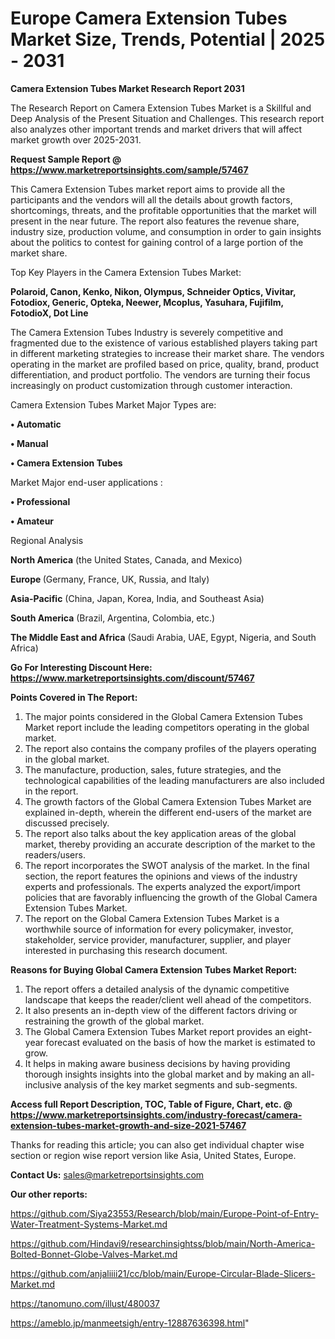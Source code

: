 # Europe Camera Extension Tubes Market Size, Trends, Potential | 2025 - 2031

<strong>Camera Extension Tubes Market Research Report 2031</strong>

The Research Report on Camera Extension Tubes Market is a Skillful and Deep Analysis of the Present Situation and Challenges. This research report also analyzes other important trends and market drivers that will affect market growth over 2025-2031.

<strong>Request Sample Report @ <a href=https://www.marketreportsinsights.com/sample/57467>https://www.marketreportsinsights.com/sample/57467</a></strong>

This Camera Extension Tubes market report aims to provide all the participants and the vendors will all the details about growth factors, shortcomings, threats, and the profitable opportunities that the market will present in the near future. The report also features the revenue share, industry size, production volume, and consumption in order to gain insights about the politics to contest for gaining control of a large portion of the market share.

Top Key Players in the Camera Extension Tubes Market:

<strong>Polaroid, Canon, Kenko, Nikon, Olympus, Schneider Optics, Vivitar, Fotodiox, Generic, Opteka, Neewer, Mcoplus, Yasuhara, Fujifilm, FotodioX, Dot Line</strong>

The Camera Extension Tubes Industry is severely competitive and fragmented due to the existence of various established players taking part in different marketing strategies to increase their market share. The vendors operating in the market are profiled based on price, quality, brand, product differentiation, and product portfolio. The vendors are turning their focus increasingly on product customization through customer interaction.

Camera Extension Tubes Market Major Types are:

<strong>• Automatic

• Manual

• Camera Extension Tubes</strong>

Market Major end-user applications :

<strong>• Professional

• Amateur</strong>

Regional Analysis

</u><strong><b>North America</b></strong> (the United States, Canada, and Mexico)

<strong><b>Europe </b></strong>(Germany, France, UK, Russia, and Italy)

<strong><b>Asia-Pacific</b></strong> (China, Japan, Korea, India, and Southeast Asia)

<strong><b>South America</b></strong> (Brazil, Argentina, Colombia, etc.)

<strong><b>The Middle East and Africa</b></strong> (Saudi Arabia, UAE, Egypt, Nigeria, and South Africa)

<strong>Go For Interesting Discount Here: <a href=https://www.marketreportsinsights.com/discount/57467>https://www.marketreportsinsights.com/discount/57467</a></strong>

<strong>Points Covered in The Report:</strong>
<ol>
  <li>The major points considered in the Global Camera Extension Tubes Market report include the leading competitors operating in the global market.</li>
  <li>The report also contains the company profiles of the players operating in the global market.</li>
  <li>The manufacture, production, sales, future strategies, and the technological capabilities of the leading manufacturers are also included in the report.</li>
  <li>The growth factors of the Global Camera Extension Tubes Market are explained in-depth, wherein the different end-users of the market are discussed precisely.</li>
  <li>The report also talks about the key application areas of the global market, thereby providing an accurate description of the market to the readers/users.</li>
  <li>The report incorporates the SWOT analysis of the market. In the final section, the report features the opinions and views of the industry experts and professionals. The experts analyzed the export/import policies that are favorably influencing the growth of the Global Camera Extension Tubes Market.</li>
  <li>The report on the Global Camera Extension Tubes Market is a worthwhile source of information for every policymaker, investor, stakeholder, service provider, manufacturer, supplier, and player interested in purchasing this research document.</li>
</ol>
<strong>Reasons for Buying Global Camera Extension Tubes Market Report:</strong>

<ol>
  <li>The report offers a detailed analysis of the dynamic competitive landscape that keeps the reader/client well ahead of the competitors.</li>
  <li>It also presents an in-depth view of the different factors driving or restraining the growth of the global market.</li>
  <li>The Global Camera Extension Tubes Market report provides an eight-year forecast evaluated on the basis of how the market is estimated to grow.</li>
  <li>It helps in making aware business decisions by having providing thorough insights insights into the global market and by making an all-inclusive analysis of the key market segments and sub-segments.</li>
</ol>
<strong>Access full Report Description, TOC, Table of Figure, Chart, etc. @ <a href=https://www.marketreportsinsights.com/industry-forecast/camera-extension-tubes-market-growth-and-size-2021-57467>https://www.marketreportsinsights.com/industry-forecast/camera-extension-tubes-market-growth-and-size-2021-57467</a></strong>


Thanks for reading this article; you can also get individual chapter wise section or region wise report version like Asia, United States, Europe.

<strong>Contact Us:</strong>
sales@marketreportsinsights.com

<strong>Our other reports:</strong>

<a href=https://github.com/Siya23553/Research/blob/main/Europe-Point-of-Entry-Water-Treatment-Systems-Market.md>https://github.com/Siya23553/Research/blob/main/Europe-Point-of-Entry-Water-Treatment-Systems-Market.md</a>

<a href=https://github.com/Hindavi9/researchinsightss/blob/main/North-America-Bolted-Bonnet-Globe-Valves-Market.md>https://github.com/Hindavi9/researchinsightss/blob/main/North-America-Bolted-Bonnet-Globe-Valves-Market.md</a>

<a href=https://github.com/anjaliiii21/cc/blob/main/Europe-Circular-Blade-Slicers-Market.md>https://github.com/anjaliiii21/cc/blob/main/Europe-Circular-Blade-Slicers-Market.md</a>

<a href=https://tanomuno.com/illust/480037>https://tanomuno.com/illust/480037</a>

<a href=https://ameblo.jp/manmeetsigh/entry-12887636398.html>https://ameblo.jp/manmeetsigh/entry-12887636398.html</a>"
